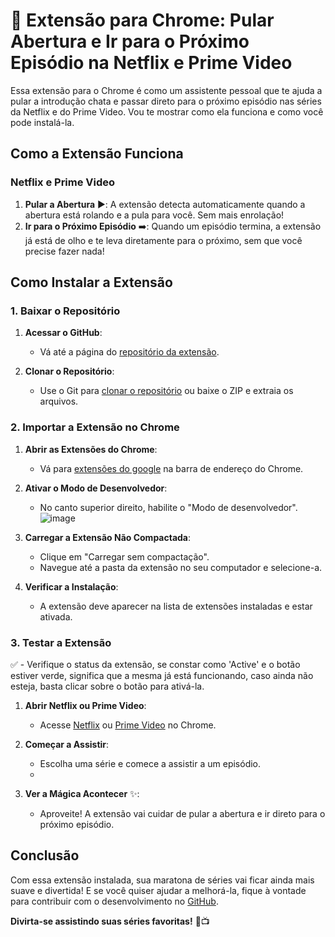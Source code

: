 # 🚀 Extensão para Chrome: Pular Abertura e Ir para o Próximo Episódio na Netflix e Prime Video

Essa extensão para o Chrome é como um assistente pessoal que te ajuda a pular a introdução chata e passar direto para o próximo episódio nas séries da Netflix e do Prime Video. Vou te mostrar como ela funciona e como você pode instalá-la.

## Como a Extensão Funciona

### Netflix e Prime Video

1. **Pular a Abertura** ▶️: A extensão detecta automaticamente quando a abertura está rolando e a pula para você. Sem mais enrolação!
2. **Ir para o Próximo Episódio** ➡️: Quando um episódio termina, a extensão já está de olho e te leva diretamente para o próximo, sem que você precise fazer nada!

## Como Instalar a Extensão

### 1. Baixar o Repositório

1. **Acessar o GitHub**:
   - Vá até a página do [repositório da extensão](https://github.com/Viasdeski/Skipper_Netflix_PrimeVideo).

2. **Clonar o Repositório**:
   - Use o Git para [clonar o repositório](https://github.com/Viasdeski/Skipper_Netflix_PrimeVideo.git) ou baixe o ZIP e extraia os arquivos.

### 2. Importar a Extensão no Chrome

1. **Abrir as Extensões do Chrome**:
   - Vá para [extensões do google](chrome://extensions/) na barra de endereço do Chrome.

2. **Ativar o Modo de Desenvolvedor**:
   - No canto superior direito, habilite o "Modo de desenvolvedor".
   ![image](https://github.com/Viasdeski/Skipper_Netflix_PrimeVideo/assets/86928498/6a7e716f-d406-4f5d-8c8e-55047ace183d)

3. **Carregar a Extensão Não Compactada**:
   - Clique em "Carregar sem compactação".
   - Navegue até a pasta da extensão no seu computador e selecione-a.

4. **Verificar a Instalação**:
   - A extensão deve aparecer na lista de extensões instaladas e estar ativada.

### 3. Testar a Extensão

✅ - Verifique o status da extensão, se constar como 'Active' e o botão estiver verde, significa que a mesma já está funcionando, caso ainda não esteja, basta clicar sobre o botão para ativá-la.

1. **Abrir Netflix ou Prime Video**:
   - Acesse [Netflix](https://www.netflix.com) ou [Prime Video](https://www.primevideo.com) no Chrome.

2. **Começar a Assistir**:
   - Escolha uma série e comece a assistir a um episódio.
   - 

3. **Ver a Mágica Acontecer** ✨:
   - Aproveite! A extensão vai cuidar de pular a abertura e ir direto para o próximo episódio.

## Conclusão

Com essa extensão instalada, sua maratona de séries vai ficar ainda mais suave e divertida! E se você quiser ajudar a melhorá-la, fique à vontade para contribuir com o desenvolvimento no [GitHub](https://github.com/Viasdeski/Skipper_Netflix_PrimeVideo.git).

**Divirta-se assistindo suas séries favoritas!** 🍿📺
